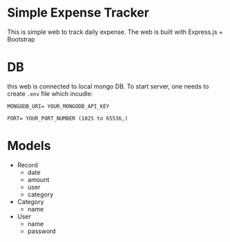 # Simple Expense Tracker
This is simple web to track daily expense.
The web is built with Express.js + Bootstrap

# DB
this web is connected to local mongo DB. To start server, one needs to create `.env` file which incudle:
```
MONGODB_URI= YOUR_MONGODB_API_KEY

PORT= YOUR_PORT_NUMBER (1025 to 65536,)
```

# Models
- Record
  - date
  - amount
  - user
  - category 
- Category
  - name 
- User
  - name
  - password   
